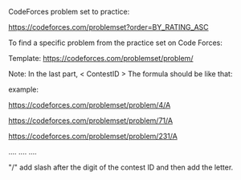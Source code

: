 CodeForces problem set to practice:

https://codeforces.com/problemset?order=BY_RATING_ASC



To find a specific problem from the practice set on Code Forces:

Template: 
https://codeforces.com/problemset/problem/<ContestID>

Note: In the last part, < ContestID > The formula should be like that:

example:

https://codeforces.com/problemset/problem/4/A     


https://codeforces.com/problemset/problem/71/A


https://codeforces.com/problemset/problem/231/A


....
....
....

"/" add slash after the digit of the contest ID and then add the letter.

